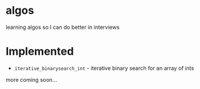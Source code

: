algos
===

learning algos so I can do better in interviews

# Implemented

* `iterative_binarysearch_int` - iterative binary search for an array of ints

more coming soon...
